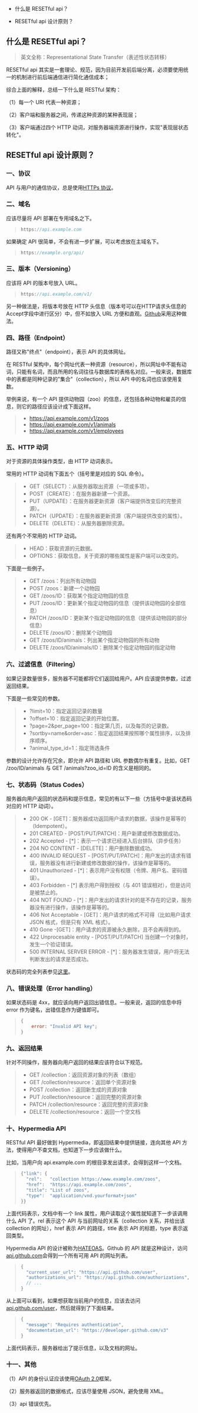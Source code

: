 -   什么是 RESETful api？

-   RESETful api 设计原则？

## 什么是 RESETful api？

> 英文全称：Representational State Transfer（表述性状态转移）

RESETful api 其实是一套理论、规范，因为目前开发前后端分离，必须要使用统一的机制进行前后端通信进行简化通信成本；

综合上面的解释，总结一下什么是 RESTful 架构：

（1）每一个 URI 代表一种资源；

（2）客户端和服务器之间，传递这种资源的某种表现层；

（3）客户端通过四个 HTTP 动词，对服务器端资源进行操作，实现"表现层状态转化"。

## RESETful api 设计原则？

### 一、协议

API 与用户的通信协议，总是使用[HTTPs 协议](https://www.ruanyifeng.com/blog/2014/02/ssl_tls.html)。

### 二、域名

应该尽量将 API 部署在专用域名之下。

> ```javascript
> https://api.example.com
> ```

如果确定 API 很简单，不会有进一步扩展，可以考虑放在主域名下。

> ```javascript
> https://example.org/api/
> ```

### 三、版本（Versioning）

应该将 API 的版本号放入 URL。

> ```javascript
> https://api.example.com/v1/
> ```

另一种做法是，将版本号放在 HTTP 头信息（版本号可以在HTTP请求头信息的Accept字段中进行区分）中，但不如放入 URL 方便和直观。[Github](https://developer.github.com/v3/media/#request-specific-version)采用这种做法。

### 四、路径（Endpoint）

路径又称"终点"（endpoint），表示 API 的具体网址。

在 RESTful 架构中，每个网址代表一种资源（resource），所以网址中不能有动词，只能有名词，而且所用的名词往往与数据库的表格名对应。一般来说，数据库中的表都是同种记录的"集合"（collection），所以 API 中的名词也应该使用复数。

举例来说，有一个 API 提供动物园（zoo）的信息，还包括各种动物和雇员的信息，则它的路径应该设计成下面这样。

> -   https://api.example.com/v1/zoos
> -   https://api.example.com/v1/animals
> -   https://api.example.com/v1/employees

### 五、HTTP 动词

对于资源的具体操作类型，由 HTTP 动词表示。

常用的 HTTP 动词有下面五个（括号里是对应的 SQL 命令）。

> -   GET（SELECT）：从服务器取出资源（一项或多项）。
> -   POST（CREATE）：在服务器新建一个资源。
> -   PUT（UPDATE）：在服务器更新资源（客户端提供改变后的完整资源）。
> -   PATCH（UPDATE）：在服务器更新资源（客户端提供改变的属性）。
> -   DELETE（DELETE）：从服务器删除资源。

还有两个不常用的 HTTP 动词。

> -   HEAD：获取资源的元数据。
> -   OPTIONS：获取信息，关于资源的哪些属性是客户端可以改变的。

下面是一些例子。

> -   GET /zoos：列出所有动物园
> -   POST /zoos：新建一个动物园
> -   GET /zoos/ID：获取某个指定动物园的信息
> -   PUT /zoos/ID：更新某个指定动物园的信息（提供该动物园的全部信息）
> -   PATCH /zoos/ID：更新某个指定动物园的信息（提供该动物园的部分信息）
> -   DELETE /zoos/ID：删除某个动物园
> -   GET /zoos/ID/animals：列出某个指定动物园的所有动物
> -   DELETE /zoos/ID/animals/ID：删除某个指定动物园的指定动物

### 六、过滤信息（Filtering）

如果记录数量很多，服务器不可能都将它们返回给用户。API 应该提供参数，过滤返回结果。

下面是一些常见的参数。

> -   ?limit=10：指定返回记录的数量
> -   ?offset=10：指定返回记录的开始位置。
> -   ?page=2&per_page=100：指定第几页，以及每页的记录数。
> -   ?sortby=name&order=asc：指定返回结果按照哪个属性排序，以及排序顺序。
> -   ?animal_type_id=1：指定筛选条件

参数的设计允许存在冗余，即允许 API 路径和 URL 参数偶尔有重复。比如，GET /zoo/ID/animals 与 GET /animals?zoo_id=ID 的含义是相同的。

### 七、状态码（Status Codes）

服务器向用户返回的状态码和提示信息，常见的有以下一些（方括号中是该状态码对应的 HTTP 动词）。

> -   200 OK - [GET]：服务器成功返回用户请求的数据，该操作是幂等的（Idempotent）。
> -   201 CREATED - [POST/PUT/PATCH]：用户新建或修改数据成功。
> -   202 Accepted - [*]：表示一个请求已经进入后台排队（异步任务）
> -   204 NO CONTENT - [DELETE]：用户删除数据成功。
> -   400 INVALID REQUEST - [POST/PUT/PATCH]：用户发出的请求有错误，服务器没有进行新建或修改数据的操作，该操作是幂等的。
> -   401 Unauthorized - [*]：表示用户没有权限（令牌、用户名、密码错误）。
> -   403 Forbidden - [*] 表示用户得到授权（与 401 错误相对），但是访问是被禁止的。
> -   404 NOT FOUND - [*]：用户发出的请求针对的是不存在的记录，服务器没有进行操作，该操作是幂等的。
> -   406 Not Acceptable - [GET]：用户请求的格式不可得（比如用户请求 JSON 格式，但是只有 XML 格式）。
> -   410 Gone -[GET]：用户请求的资源被永久删除，且不会再得到的。
> -   422 Unprocesable entity - [POST/PUT/PATCH] 当创建一个对象时，发生一个验证错误。
> -   500 INTERNAL SERVER ERROR - [*]：服务器发生错误，用户将无法判断发出的请求是否成功。

状态码的完全列表参见[这里](https://www.w3.org/Protocols/rfc2616/rfc2616-sec10.html)。

### 八、错误处理（Error handling）

如果状态码是 4xx，就应该向用户返回出错信息。一般来说，返回的信息中将 error 作为键名，出错信息作为键值即可。

> ```javascript
> {
>     error: "Invalid API key";
> }
> ```

### 九、返回结果

针对不同操作，服务器向用户返回的结果应该符合以下规范。

> -   GET /collection：返回资源对象的列表（数组）
> -   GET /collection/resource：返回单个资源对象
> -   POST /collection：返回新生成的资源对象
> -   PUT /collection/resource：返回完整的资源对象
> -   PATCH /collection/resource：返回完整的资源对象
> -   DELETE /collection/resource：返回一个空文档

### 十、Hypermedia API

RESTful API 最好做到 Hypermedia，即返回结果中提供链接，连向其他 API 方法，使得用户不查文档，也知道下一步应该做什么。

比如，当用户向 api.example.com 的根目录发出请求，会得到这样一个文档。

> ```javascript
> {"link": {
>   "rel":   "collection https://www.example.com/zoos",
>   "href":  "https://api.example.com/zoos",
>   "title": "List of zoos",
>   "type":  "application/vnd.yourformat+json"
> }}
> ```

上面代码表示，文档中有一个 link 属性，用户读取这个属性就知道下一步该调用什么 API 了。rel 表示这个 API 与当前网址的关系（collection 关系，并给出该 collection 的网址），href 表示 API 的路径，title 表示 API 的标题，type 表示返回类型。

Hypermedia API 的设计被称为[HATEOAS](https://en.wikipedia.org/wiki/HATEOAS)。Github 的 API 就是这种设计，访问[api.github.com](https://api.github.com/)会得到一个所有可用 API 的网址列表。

> ```javascript
> {
>   "current_user_url": "https://api.github.com/user",
>   "authorizations_url": "https://api.github.com/authorizations",
>   // ...
> }
> ```

从上面可以看到，如果想获取当前用户的信息，应该去访问[api.github.com/user](https://api.github.com/user)，然后就得到了下面结果。

> ```javascript
> {
>   "message": "Requires authentication",
>   "documentation_url": "https://developer.github.com/v3"
> }
> ```

上面代码表示，服务器给出了提示信息，以及文档的网址。

### 十一、其他

（1）API 的身份认证应该使用[OAuth 2.0](https://www.ruanyifeng.com/blog/2014/05/oauth_2_0.html)框架。

（2）服务器返回的数据格式，应该尽量使用 JSON，避免使用 XML。

（3）api 错误优先。
